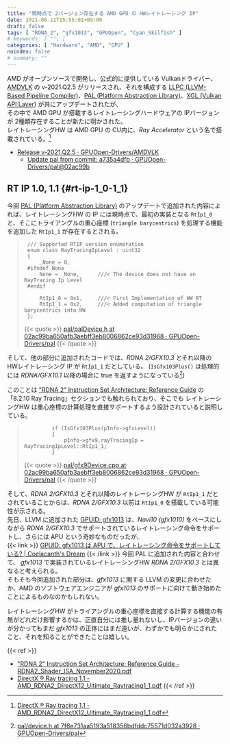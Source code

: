 ```yaml
---
title: "現時点で 2バージョン存在する AMD GPU の HWレイトレーシング IP"
date: 2021-06-11T15:55:01+09:00
draft: false
tags: [ "RDNA_2", "gfx1013", "GPUOpen", "Cyan_Skilfish" ]
# keywords: [ "", ]
categories: [ "Hardware", "AMD", "GPU" ]
noindex: false
# summary: ""
---
```


AMD がオープンソースで開発し、公式的に提供している Vulkanドライバー、[AMDVLK](https://github.com/GPUOpen-Drivers/AMDVLK) の v-2021.Q2.5 がリリースされ、それを構成する [LLPC (LLVM-Based Pipeline Compiler)](https://github.com/GPUOpen-Drivers/llpc)、[PAL (Platform Abstraction Library)](https://github.com/GPUOpen-Drivers/pal)、[XGL (Vulkan API Layer)](https://github.com/GPUOpen-Drivers/xgl) が共にアップデートされたが、  
その中で AMD GPU が搭載するレイトレーシングハードウェアの IPバージョンが 2種類存在することが新たに明かされた。  
レイトレーシングHW は AMD GPU の CU内に、*Ray Accelerator* という名で搭載されている。[^ra]  

[^ra]: [DirectX ® Ray tracing 1.1 - AMD_RDNA2_DirectX12_Ultimate_Raytracing1_1.pdf](https://gpuopen.com/wp-content/uploads/slides/AMD_RDNA2_DirectX12_Ultimate_Raytracing1_1.pdf)

 * [Release v-2021.Q2.5 · GPUOpen-Drivers/AMDVLK](https://github.com/GPUOpen-Drivers/AMDVLK/releases/tag/v-2021.Q2.5)
    * [Update pal from commit: a735a4dfb · GPUOpen-Drivers/pal@02ac99b](https://github.com/GPUOpen-Drivers/pal/commit/02ac99ba650afb3aebff3eb8006862ce93d31968)

## RT IP 1.0, 1.1 {#rt-ip-1_0-1_1}

今回 [PAL (Platform Abstraction Library)](https://github.com/GPUOpen-Drivers/pal) のアップデートで追加された内容によれば、レイトレーシングHW の IP には現時点で、最初の実装となる `RtIp1_0` と、そこにトライアングルの重心座標 (`triangle barycentrics`) を処理する機能を追加した `RtIp1_1` が存在するとされる。  

 > 		/// Supported RTIP version enumeration
 > 		enum class RayTracingIpLevel : uint32
 > 		{
 > 		    _None = 0,
 > 		#ifndef None
 > 		    None = _None,      ///< The device does not have an RayTracing Ip Level
 > 		#endif
 > 		
 > 		    RtIp1_0 = 0x1,     ///< First Implementation of HW RT
 > 		    RtIp1_1 = 0x2,     ///< Added computation of triangle barycentrics into HW
 > 		};
 >
 > {{< quote >}} [pal/palDevice.h at 02ac99ba650afb3aebff3eb8006862ce93d31968 · GPUOpen-Drivers/pal](https://github.com/GPUOpen-Drivers/pal/blob/02ac99ba650afb3aebff3eb8006862ce93d31968/inc/core/palDevice.h#L754) {{< /quote >}}

そして、他の部分に追加されたコードでは、*RDNA 2/GFX10.3* とそれ以降の HWレイトレーシング IP が `RtIp1_1` だとしている。  (`IsGfx103Plus()` は処理的には *RDNA/GFX10.1* 以降の場合に true を返すようになっている[^gfx103p-func])  

[^gfx103p-func]: [pal/device.h at 7f6e731aa5193a518356bdfddc75571d032a3928 · GPUOpen-Drivers/pal](https://github.com/GPUOpen-Drivers/pal/blob/7f6e731aa5193a518356bdfddc75571d032a3928/src/core/device.h#L2555)

このことは ["RDNA 2" Instruction Set Architecture: Reference Guide](https://developer.amd.com/wp-content/resources/RDNA2_Shader_ISA_November2020.pdf) の 「8.2.10 Ray Tracing」セクションでも触れられており、そこでも レイトレーシングHW は重心座標の計算処理を直接サポートするよう設計されていると説明している。  

 > 		        if (IsGfx103Plus(pInfo->gfxLevel))
 > 		        {
 > 		            pInfo->gfx9.rayTracingIp = RayTracingIpLevel::RtIp1_1;
 > 		        }
 >
 > {{< quote >}} [pal/gfx9Device.cpp at 02ac99ba650afb3aebff3eb8006862ce93d31968 · GPUOpen-Drivers/pal](https://github.com/GPUOpen-Drivers/pal/blob/02ac99ba650afb3aebff3eb8006862ce93d31968/src/core/hw/gfxip/gfx9/gfx9Device.cpp#L5200) {{< /quote >}}

そして、*RDNA 2/GFX10.3* とそれ以降のレイトレーシングHW が `RtIp1_1` だとされていることからは、*RDNA 2/GFX10.3* 以前は `RtIp1_0` を搭載している可能性が示される。  
先日、LLVM に追加された [GPUID: gfx1013](/tags/gfx1013) は、*Navi10 (gfx1010)* をベースにしながら *RDNA 2/GFX10.3* でサポートされているレイトレーシング命令をサポートし、さらには APU という奇妙なものだったが、  
{{< link >}} [GPUID: gfx1013 は APU で、レイトレーシング命令をサポートしている? | Coelacanth's Dream](/posts/2021/06/06/gfx1013-apu-rt/) {{< /link >}}
今回 PAL に追加された内容と合わせて、 *gfx1013* で実装されているレイトレーシングHW *RDNA 2/GFX10.3* とは異なると考えられる。  
そもそも今回追加された部分は、*gfx1013* に関する LLVM の変更に合わせたか、AMD のソフトウェアエンジニアが *gfx1013* のサポートに向けて動き始めたことによるものなのかもしれない。  

レイトレーシングHW がトライアングルの重心座標を直接する計算する機能の有無がどれだけ影響するかは、正直自分には推し量れないし、IPバージョンの違いが分かってもまだ *gfx1013* の正体にはまだ遠いが、わずかでも明らかにされたこと、それを知ることができたことは嬉しい。  

{{< ref >}}
 * ["RDNA 2" Instruction Set Architecture: Reference Guide - RDNA2_Shader_ISA_November2020.pdf](https://developer.amd.com/wp-content/resources/RDNA2_Shader_ISA_November2020.pdf)
 * [DirectX ® Ray tracing 1.1 - AMD_RDNA2_DirectX12_Ultimate_Raytracing1_1.pdf](https://gpuopen.com/wp-content/uploads/slides/AMD_RDNA2_DirectX12_Ultimate_Raytracing1_1.pdf)
{{< /ref >}}
